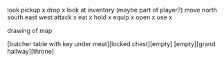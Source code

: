 look
pickup x
drop x
look at inventory (maybe part of player?)
move north
south
east
west
attack x
eat x
hold x
equip x
open x
use x

drawing of map

[butcher table with key under meat][locked chest][empty]
[empty][grand hallway][throne]